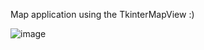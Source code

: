 Map application using the TkinterMapView :)

![image](https://user-images.githubusercontent.com/114855855/206954371-ffaf8dd9-0630-48b5-b229-1e5833106f1f.png)
